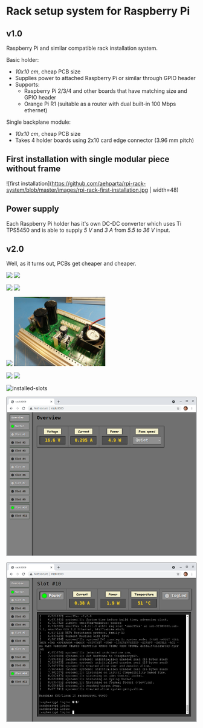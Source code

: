 # Rack setup system for Raspberry Pi

## v1.0

Raspberry Pi and similar compatible rack installation system.

Basic holder:
* *10x10 cm*, cheap PCB size
* Supplies power to attached Raspberry Pi or similar through GPIO header
* Supports:
  * Raspberry Pi 2/3/4 and other boards that have matching size and GPIO header
  * Orange Pi R1 (suitable as a router with dual built-in 100 Mbps ethernet)

Single backplane module:
* *10x10 cm*, cheap PCB size
* Takes 4 holder boards using 2x10 card edge connector (3.96 mm pitch)

## First installation with single modular piece without frame
![first installation](https://github.com/aehparta/rpi-rack-system/blob/master/images/rpi-rack-first-installation.jpg | width=48)

## Power supply

Each Raspberry Pi holder has it's own DC-DC converter which uses Ti TPS5450 and is able to supply *5 V* and *3 A* from *5.5 to 36 V* input.

## v2.0

Well, as it turns out, PCBs get cheaper and cheaper.

<img src="https://github.com/aehparta/rpi-rack-system/blob/master/images/holder-empty.jpg" width="48%"> <img src="https://github.com/aehparta/rpi-rack-system/blob/master/images/holder-with-rpi.jpg" width="48%">

<img src="https://github.com/aehparta/rpi-rack-system/blob/master/images/connectors.jpg" width="48%"> <img src="https://github.com/aehparta/rpi-rack-system/blob/master/images/fans.jpg" width="48%">

<img src="https://github.com/aehparta/rpi-rack-system/blob/master/images/caps.jpg" width="48%"> <img src="https://github.com/aehparta/rpi-rack-system/blob/master/images/active-bridge.jpg" width="48%">

<img src="https://github.com/aehparta/rpi-rack-system/blob/master/images/control.jpg" width="48%"> <img src="https://github.com/aehparta/rpi-rack-system/blob/master/images/current-measurement-circuit.jpg" width="48%">

![installed-slots](https://github.com/aehparta/rpi-rack-system/blob/master/images/installed-slots.jpg)

![ui-overview](https://github.com/aehparta/rpi-rack-system/blob/master/images/ui-overview.png)

![ui-slot-view](https://github.com/aehparta/rpi-rack-system/blob/master/images/ui-slot-view.png)


